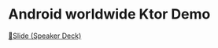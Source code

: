 # Android worldwide Ktor Demo

[📝Slide (Speaker Deck)](https://speakerdeck.com/manuelernest0/building-asynchronous-api-with-ktor-and-kotlin-android-worldwide)